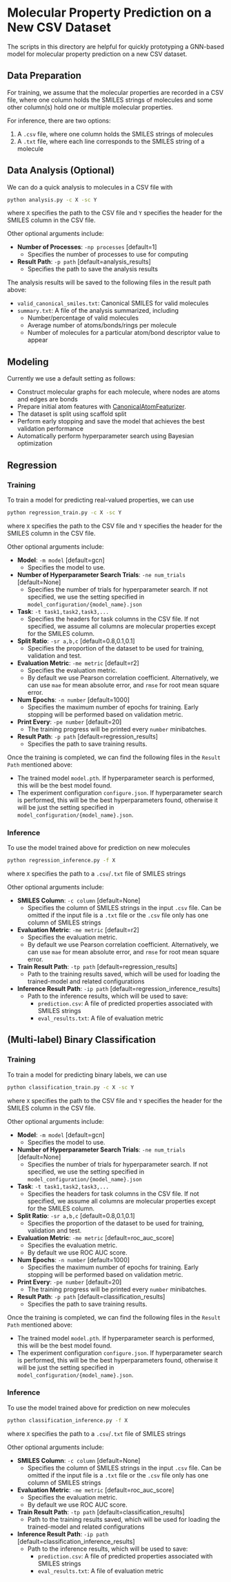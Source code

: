 # Molecular Property Prediction on a New CSV Dataset

The scripts in this directory are helpful for quickly prototyping a GNN-based model for molecular property 
prediction on a new CSV dataset.

## Data Preparation

For training, we assume that the molecular properties are recorded in a CSV file, where one column holds the SMILES strings 
of molecules and some other column(s) hold one or multiple molecular properties.

For inference, there are two options:
1) A `.csv` file, where one column holds the SMILES strings of molecules
2) A `.txt` file, where each line corresponds to the SMILES string of a molecule

## Data Analysis (Optional)

We can do a quick analysis to molecules in a CSV file with 

```bash
python analysis.py -c X -sc Y
```

where `X` specifies the path to the CSV file and `Y` specifies the header for the SMILES column in the CSV file.

Other optional arguments include:
- **Number of Processes**: `-np processes` [default=1]
    - Specifies the number of processes to use for computing
- **Result Path**: `-p path` [default=analysis_results]
    - Specifies the path to save the analysis results
    
The analysis results will be saved to the following files in the result path above:
- `valid_canonical_smiles.txt`: Canonical SMILES for valid molecules
- `summary.txt`: A file of the analysis summarized, including
    - Number/percentage of valid molecules
    - Average number of atoms/bonds/rings per molecule
    - Number of molecules for a particular atom/bond descriptor value to appear

## Modeling

Currently we use a default setting as follows:
- Construct molecular graphs for each molecule, where nodes are atoms and edges are bonds
- Prepare initial atom features with 
[CanonicalAtomFeaturizer](https://lifesci.dgl.ai/generated/dgllife.utils.CanonicalAtomFeaturizer.html#dgllife.utils.CanonicalAtomFeaturizer).
- The dataset is split using scaffold split
- Perform early stopping and save the model that achieves the best validation performance
- Automatically perform hyperparameter search using Bayesian optimization

## Regression

### Training

To train a model for predicting real-valued properties, we can use 

```bash
python regression_train.py -c X -sc Y
```

where `X` specifies the path to the CSV file and `Y` specifies the header for the SMILES column in the CSV file.

Other optional arguments include:
- **Model**: `-m model` [default=gcn]
    - Specifies the model to use. 
- **Number of Hyperparameter Search Trials**: `-ne num_trials` [default=None]
    - Specifies the number of trials for hyperparameter search. If not specified, we use the setting specified in 
    `model_configuration/{model_name}.json`
- **Task**: `-t task1,task2,task3,...`
    - Specifies the headers for task columns in the CSV file. If not specified, 
    we assume all columns are molecular properties except for the SMILES column.
- **Split Ratio**: `-sr a,b,c` [default=0.8,0.1,0.1]
    - Specifies the proportion of the dataset to be used for training, validation and test. 
- **Evaluation Metric**: `-me metric` [default=r2]
    - Specifies the evaluation metric. 
    - By default we use Pearson correlation coefficient. Alternatively, we can use `mae` for mean absolute error, 
    and `rmse` for root mean square error.
- **Num Epochs**: `-n number` [default=1000]
    - Specifies the maximum number of epochs for training. Early stopping will be performed based on validation metric.
- **Print Every**: `-pe number` [default=20]
    - The training progress will be printed every `number` minibatches.
- **Result Path**: `-p path` [default=regression_results]
    - Specifies the path to save training results.

Once the training is completed, we can find the following files in the `Result Path` mentioned above:
- The trained model `model.pth`. If hyperparameter search is performed, this will be the best model found.
- The experiment configuration `configure.json`. If hyperparameter search is performed, this will be the 
best hyperparameters found, otherwise it will be just the setting specified in `model_configuration/{model_name}.json`.

### Inference

To use the model trained above for prediction on new molecules

```bash
python regression_inference.py -f X
```

where `X` specifies the path to a `.csv`/`.txt` file of SMILES strings

Other optional arguments include:
- **SMILES Column**: `-c column` [default=None]
    - Specifies the column of SMILES strings in the input `.csv` file. Can be omitted if the input file is a 
      `.txt` file or the `.csv` file only has one column of SMILES strings
- **Evaluation Metric**: `-me metric` [default=r2]
    - Specifies the evaluation metric. 
    - By default we use Pearson correlation coefficient. Alternatively, we can use `mae` for mean absolute error, 
    and `rmse` for root mean square error.
- **Train Result Path**: `-tp path` [default=regression_results]
    - Path to the training results saved, which will be used for loading the trained-model and related configurations
- **Inference Result Path**: `-ip path` [default=regression_inference_results]
    - Path to the inference results, which will be used to save:
        - `prediction.csv`: A file of predicted properties associated with SMILES strings
        - `eval_results.txt`: A file of evaluation metric

## (Multi-label) Binary Classification

### Training

To train a model for predicting binary labels, we can use 

```bash
python classification_train.py -c X -sc Y
```

where `X` specifies the path to the CSV file and `Y` specifies the header for the SMILES column in the CSV file.

Other optional arguments include:
- **Model**: `-m model` [default=gcn]
    - Specifies the model to use. 
- **Number of Hyperparameter Search Trials**: `-ne num_trials` [default=None]
    - Specifies the number of trials for hyperparameter search. If not specified, we use the setting specified in 
    `model_configuration/{model_name}.json`
- **Task**: `-t task1,task2,task3,...` 
    - Specifies the headers for task columns in the CSV file. If not specified, 
    we assume all columns are molecular properties except for the SMILES column.
- **Split Ratio**: `-sr a,b,c` [default=0.8,0.1,0.1]
    - Specifies the proportion of the dataset to be used for training, validation and test. 
- **Evaluation Metric**: `-me metric` [default=roc_auc_score]
    - Specifies the evaluation metric. 
    - By default we use ROC AUC score. 
- **Num Epochs**: `-n number` [default=1000]
    - Specifies the maximum number of epochs for training. Early stopping will be performed based on validation metric.
- **Print Every**: `-pe number` [default=20]
    - The training progress will be printed every `number` minibatches.
- **Result Path**: `-p path` [default=classification_results]
    - Specifies the path to save training results.

Once the training is completed, we can find the following files in the `Result Path` mentioned above:
- The trained model `model.pth`. If hyperparameter search is performed, this will be the best model found.
- The experiment configuration `configure.json`. If hyperparameter search is performed, this will be the 
best hyperparameters found, otherwise it will be just the setting specified in `model_configuration/{model_name}.json`.

### Inference

To use the model trained above for prediction on new molecules

```bash
python classification_inference.py -f X
```

where `X` specifies the path to a `.csv`/`.txt` file of SMILES strings

Other optional arguments include:
- **SMILES Column**: `-c column` [default=None]
    - Specifies the column of SMILES strings in the input `.csv` file. Can be omitted if the input file is a 
      `.txt` file or the `.csv` file only has one column of SMILES strings
- **Evaluation Metric**: `-me metric` [default=roc_auc_score]
    - Specifies the evaluation metric. 
    - By default we use ROC AUC score. 
- **Train Result Path**: `-tp path` [default=classification_results]
    - Path to the training results saved, which will be used for loading the trained-model and related configurations
- **Inference Result Path**: `-ip path` [default=classification_inference_results]
    - Path to the inference results, which will be used to save:
        - `prediction.csv`: A file of predicted properties associated with SMILES strings
        - `eval_results.txt`: A file of evaluation metric
